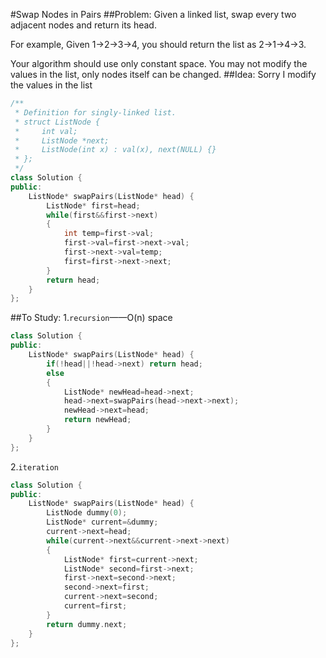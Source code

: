 #Swap Nodes in Pairs
##Problem:
Given a linked list, swap every two adjacent nodes and return its head.

For example,
Given 1->2->3->4, you should return the list as 2->1->4->3.

Your algorithm should use only constant space. You may not modify the values in the list, only nodes itself can be changed.
##Idea:
Sorry I modify the values in the list
```cpp
/**
 * Definition for singly-linked list.
 * struct ListNode {
 *     int val;
 *     ListNode *next;
 *     ListNode(int x) : val(x), next(NULL) {}
 * };
 */
class Solution {
public:
    ListNode* swapPairs(ListNode* head) {
        ListNode* first=head;
        while(first&&first->next)
        {
            int temp=first->val;
            first->val=first->next->val;
            first->next->val=temp;
            first=first->next->next;
        }
        return head;
    }
};
```
##To Study:
1.`recursion`——O(n) space 
```cpp
class Solution {
public:
    ListNode* swapPairs(ListNode* head) {
        if(!head||!head->next) return head;
        else
        {
            ListNode* newHead=head->next;
            head->next=swapPairs(head->next->next);
            newHead->next=head;
            return newHead;
        }
    }
};
```
2.`iteration`
```cpp
class Solution {
public:
    ListNode* swapPairs(ListNode* head) {
        ListNode dummy(0);
        ListNode* current=&dummy;
        current->next=head;
        while(current->next&&current->next->next)
        {
            ListNode* first=current->next;
            ListNode* second=first->next;
            first->next=second->next;
            second->next=first;
            current->next=second;
            current=first;
        }
        return dummy.next;
    }
};
```